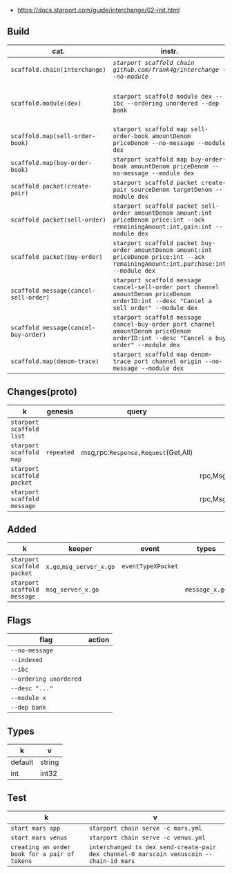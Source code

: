 - https://docs.starport.com/guide/interchange/02-init.html

## Build
cat.|instr.|output
-|-|-
```scaffold.chain(interchange)```|*```starport scaffold chain github.com/frank4g/interchange --no-module```*|*```app/,cmd,/docs/,testutil/,vue/,config.yml```<br><br>```go.mod,go.sum,readme.md,.github/,.gitignore```*
```scaffold.module(dex)```|```starport scaffold module dex --ibc --ordering unordered --dep bank```|generated:```proto/dex/(tx,query,genesis,params)+packet.proto```<br>```x/dex/+module_ibc.go```<br>```testutil/keeper/dex.go```<br><br>modified:```app/app.go,docs/static/openapi.yml```
```scaffold.map(sell-order-book)```|```starport scaffold map sell-order-book amountDenom priceDenom --no-message --module dex```
```scaffold.map(buy-order-book)```|```starport scaffold map buy-order-book amountDenom priceDenom --no-message --module dex```
```scaffold packet(create-pair)```|```starport scaffold packet create-pair sourceDenom targetDenom --module dex```
```scaffold packet(sell-order)```|```starport scaffold packet sell-order amountDenom amount:int priceDenom price:int --ack remainingAmount:int,gain:int --module dex```
```scaffold packet(buy-order)```|```starport scaffold packet buy-order amountDenom amount:int priceDenom price:int --ack remainingAmount:int,purchase:int --module dex```
```scaffold message(cancel-sell-order)```|```starport scaffold message cancel-sell-order port channel amountDenom priceDenom orderID:int --desc "Cancel a sell order" --module dex```
```scaffold message(cancel-buy-order)```|```starport scaffold message cancel-buy-order port channel amountDenom priceDenom orderID:int --desc "Cancel a buy order" --module dex```
```scaffold.map(denom-trace)```|```starport scaffold map denom-trace port channel origin --no-message --module dex```

## Changes(proto)
k|genesis|query|tx|packet|
-|-|-|-|-
```starport scaffold list```|
```starport scaffold map```|```repeated```|msg,rpc:```Response,Request```(Get,All)
```starport scaffold packet```|||rpc,Msg:```x```,```xReponse```|```PacketData```,```PacketAck```
```starport scaffold message```|||rpc,Msg:```x```,```xReponse```

## Added
k|keeper|event|types|codec
-|-|-|-|-
```starport scaffold packet```|```x.go```,```msg_server_x.go```|```eventTypeXPacket```|
```starport scaffold message```|```msg_server_x.go```||```message_x.go```|
## Flags
flag|action
-|-
```--no-message```|
```--indexed```|
```--ibc```|
```--ordering unordered```|
```--desc "..."```|
```--module x```|
```--dep bank```|

## Types
k|v
-|-
default|string
int|int32

## Test
k|v
-|-
```start mars app```|```starport chain serve -c mars.yml```
```start mars venus```|```starport chain serve -c venus.yml```
```creating an order book for a pair of tokens```|```interchanged tx dex send-create-pair dex channel-0 marscoin venuscoin --chain-id mars```
